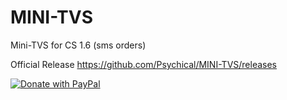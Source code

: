 # MINI-TVS
Mini-TVS for CS 1.6 (sms orders)

Official Release https://github.com/Psychical/MINI-TVS/releases

<a href="https://www.paypal.com/donate/?hosted_button_id=Q6FBUCHJTC3LJ" id="donateBtnSample"> <img src="[https://raw.githubusercontent.com/stefan-niedermann/paypal-donate-button/master/paypal-donate-button.png](https://www.paypalobjects.com/en_US/i/btn/btn_buynowCC_LG.gif))https://www.paypalobjects.com/en_US/i/btn/btn_buynowCC_LG.gif)" alt="Donate with PayPal" />
</a>
